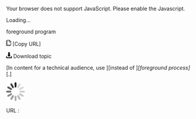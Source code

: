 Your browser does not support JavaScript. Please enable the Javascript.

Loading...

foreground program

![Copy URL](foreground-program_files/Copy.png) [Copy URL]

![Download](foreground-program_files/Download.png)
Download topic

[In content for a technical audience, use ][instead of ]*[foreground process]*[.]

![In progress](foreground-program_files/activity-large.gif)

URL :


